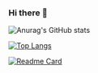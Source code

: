 ### Hi there 👋


![Anurag's GitHub stats](https://github-readme-stats.vercel.app/api?username=KamranMirzeyev&show_icons=true&theme=prussian )

[![Top Langs](https://github-readme-stats.vercel.app/api/top-langs/?username=KamranMirzeyev)](https://github.com/anuraghazra/github-readme-stats)


[![Readme Card](https://github-readme-stats.vercel.app/api/pin/?username=KamranMirzeyev&repo=KamranMirzeyev/microservice.net5)](https://github.com/KamranMirzeyev/microservice.net5)




